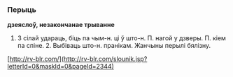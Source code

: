 ### Перыць
**дзеяслоў, незакончанае трыванне**

1. З сілай удараць, біць па чым-н. ці ў што-н. П. нагой у дзверы. П. кіем па спіне. 2. Выбіваць што-н. пранікам. Жанчыны перылі бялізну.

<a rel="author">[http://rv-blr.com/](http://rv-blr.com/slounik.jsp?letterId=0&maskId=0&pageId=2344)</a>
